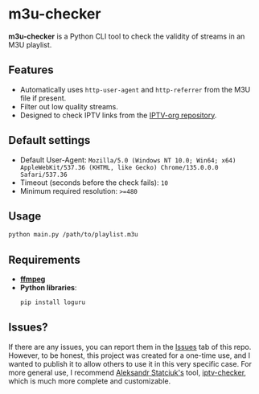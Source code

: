 # m3u-checker

**m3u-checker** is a Python CLI tool to check the validity of streams in an M3U playlist.

## Features

- Automatically uses `http-user-agent` and `http-referrer` from the M3U file if present.
- Filter out low quality streams.
- Designed to check IPTV links from the [IPTV-org repository](https://github.com/iptv-org/iptv).

## Default settings

- Default User-Agent: `Mozilla/5.0 (Windows NT 10.0; Win64; x64) AppleWebKit/537.36 (KHTML, like Gecko) Chrome/135.0.0.0 Safari/537.36`
- Timeout (seconds before the check fails): `10`
- Minimum required resolution: `>=480`

## Usage
```bash
python main.py /path/to/playlist.m3u
```

## Requirements

- [**ffmpeg**](https://ffmpeg.org/download.html) 
- **Python libraries**:
  ```bash
  pip install loguru
  ```

## Issues?

If there are any issues, you can report them in the [Issues](https://github.com/Remchalk/m3u-checker/issues) tab of this repo. However, to be honest, this project was created for a one-time use, and I wanted to publish it to allow others to use it in this very specific case. For more general use, I recommend [Aleksandr Statciuk's](https://github.com/freearhey) tool, [iptv-checker](https://github.com/freearhey/iptv-checker), which is much more complete and customizable.
